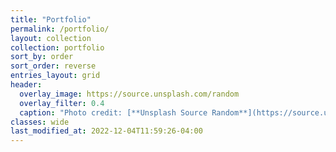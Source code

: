 ```yaml
---
title: "Portfolio"
permalink: /portfolio/
layout: collection
collection: portfolio
sort_by: order
sort_order: reverse
entries_layout: grid
header:
  overlay_image: https://source.unsplash.com/random
  overlay_filter: 0.4
  caption: "Photo credit: [**Unsplash Source Random**](https://source.unsplash.com)"
classes: wide
last_modified_at: 2022-12-04T11:59:26-04:00
---
```

